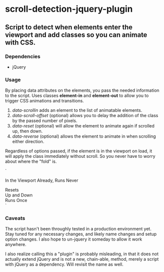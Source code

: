 # scroll-detection-jquery-plugin

## Script to detect when elements enter the viewport and add classes so you can animate with CSS.

### Dependencies
* jQuery

### Usage

By placing data attributes on the elements, you pass the needed information to the script. Uses classes **element-in** and  **element-out** to allow you to trigger CSS animations and transitions.

1. _data-scrollin_ adds an element to the list of animatable elements.
2. _data-scroll-offset_ (optional) allows you to delay the addition of the class by the passed number of pixels.
3. _data-reset_ (optional) will allow the element to animate again if scrolled up, then down.
4. _data-reverse_ (optional) allows the element to animate in when scrolling either direction.

Regardless of options passed, if the element is in the viewport on load, it will apply the class immediately without scroll. So you never have to worry about where the "fold" is.

`<div class="object-one" data-scrollin data-scroll-offset="150">In the Viewport Already, Runs Never</div>
<div class="object-two" data-scrollin data-scroll-offset="300" data-reset>Resets</div>
<div class="object-three" data-scrollin data-scroll-offset="100" data-reverse>Up and Down</div>
<div id="testing-id" class="object-three" data-scrollin>Runs Once</div>`

### Caveats

The script hasn't been throughly tested in a production environment yet. Stay tuned for any necessary changes, and likely name changes and setup option changes. I also hope to un-jquery it someday to allow it work anywhere.

I also realize calling this a "plugin" is probably misleading, in that it does not actually extend jQuery and is not a new, chain-able, method, merely a script with jQuery as a dependency. Will revisit the name as well.
